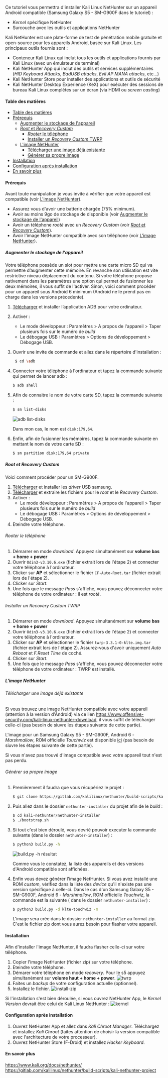 [build.py-h]: https://www.lucien-brd.com/assets/documents/blogs/installer-kali-linux-nethunter-appareil-android-sm-g900f/build.py-h.webp "build.py -h résultat"
[install-zip]: https://www.lucien-brd.com/assets/documents/blogs/installer-kali-linux-nethunter-appareil-android-sm-g900f/install-zip.webp "installer zip"
[twrp]: https://www.lucien-brd.com/assets/documents/blogs/installer-kali-linux-nethunter-appareil-android-sm-g900f/twrp.webp "twrp"
[adb-list-disks]: https://www.lucien-brd.com/assets/documents/blogs/installer-kali-linux-nethunter-appareil-android-sm-g900f/adb-list-disks.webp "adb list-disks"
[kernel]: https://www.lucien-brd.com/assets/documents/blogs/installer-kali-linux-nethunter-appareil-android-sm-g900f/kernel.webp "kernel"

Ce tutoriel vous permettra d'installer Kali Linux NetHunter sur un appareil Android compatible (Samsung Galaxy S5 - SM-G900F dans le tutoriel) :
* *Kernel* spécifique NetHunter
* Surcouche avec les outils et applications NetHunter

Kali NetHunter est une plate-forme de test de pénétration mobile gratuite et open-source pour les appareils Android, basée sur Kali Linux. Les principaux outils fournis sont :
* Conteneur Kali Linux qui inclut tous les outils et applications fournis par Kali Linux (avec un émulateur de terminal)
* Kali NetHunter App qui inclut des outils et services supplémentaires (*HID Keyboard Attacks*, *BadUSB attacks*, *Evil AP MANA attacks*, etc...)
* Kali NetHunter Store pour installer des applications et outils de sécurité
* Kali NetHunter Desktop Experience (KeX) pour exécuter des sessions de bureau Kali Linux complètes sur un écran (via HDMI ou *screen casting*)

#### Table des matières

- [Table des matières](#table-des-matières)
- [Prérequis](#prérequis)
  - [Augmenter le stockage de l'appareil](#augmenter-le-stockage-de-lappareil)
  - [*Root* et *Recovery Custom*](#root-et-recovery-custom)
    - [*Rooter* le téléphone](#rooter-le-téléphone)
    - [Installer un *Recovery Custom* TWRP](#installer-un-recovery-custom-twrp)
  - [L'image NetHunter](#limage-nethunter)
    - [Télécharger une image déjà existante](#télécharger-une-image-déjà-existante)
    - [Générer sa propre image](#générer-sa-propre-image)
- [Installation](#installation)
- [Configuration après installation](#configuration-après-installation)
- [En savoir plus](#en-savoir-plus)

#### Prérequis
Avant toute manipulation je vous invite à vérifier que votre appareil est compatible (voir [L'image NetHunter](#limage-nethunter)).

* Assurez vous d'avoir une batterie chargée (75% minimum).
* Avoir au moins 9go de stockage de disponible (voir [Augmenter le stockage de l'appareil](#augmenter-le-stockage-de-lappareil))  
* Avoir un téléphone *rooté* avec un *Recovery Custom* (voir [*Root* et *Recovery Custom*](#root-et-recovery-custom)).
* Avoir l'image NetHunter compatible avec son téléphone (voir [L'image NetHunter](#limage-nethunter)).

##### Augmenter le stockage de l'appareil
Votre téléphone possède un slot pour mettre une carte micro SD qui va permettre d’augmenter cette mémoire. En revanche son utilisation est vite restrictive niveau déplacement du contenu.
Si votre téléphone propose nativement dans les paramètres une option qui permet de fusionner les deux mémoires, il vous suffit de l'activer.
Sinon, voici comment procéder pour un appareil sous Android 6 minimum (Android ne le prend pas en charge dans les versions précedente).

1. [Télécharger](https://www.lucien-brd.com/assets/documents/blogs/installer-kali-linux-nethunter-appareil-android-sm-g900f/adb-setup-1.4.3.exe) et installer l’application ADB pour votre ordinateur.
2. Activer :
   * Le mode développeur : Paramètres > A propos de l'appareil > Taper plusieurs fois sur le numéro de *build*
   * Le débogage USB : Paramètres > Options de développement > Débogage USB.
3. Ouvrir une invite de commande et allez dans le répertoire d'installation :
   ```sh
    $ cd \adb
    ```
4. Connecter votre téléphone à l'ordinateur et tapez la commande suivante qui permet de lancer adb :
    ```sh
    $ adb shell
    ```
5. Afin de connaitre le nom de votre carte SD, tapez la commande suivante :
    ```sh
    $ sm list-disks
    ```

    ![adb list-disks][adb-list-disks]

    Dans mon cas, le nom est ```disk:179,64```.
6. Enfin, afin de fusionner les mémoires, tapez la commande suivante en mettant le nom de votre carte SD :
    ```sh
    $ sm partition disk:179,64 private
    ```

##### *Root* et *Recovery Custom*
Voici comment procéder pour un SM-G900F.

1. [Télécharger](https://www.lucien-brd.com/assets/documents/blogs/installer-kali-linux-nethunter-appareil-android-sm-g900f/Samsung_USB_Driver_v1.7.31.0.zip) et installer les *driver* USB samsung. 
2. [Télécharger](https://www.lucien-brd.com/assets/documents/blogs/installer-kali-linux-nethunter-appareil-android-sm-g900f/SM-G900F-6.0.1.zip) et extraire les fichiers pour le *root* et le *Recovery Custom*.
3. Activer :
   * Le mode développeur : Paramètres > A propos de l'appareil > Taper plusieurs fois sur le numéro de *build*
   * Le débogage USB : Paramètres > Options de développement > Débogage USB.
4. Eteindre votre téléphone.
   
###### *Rooter* le téléphone
1. Démarrer en mode *download*. 
 Appuyez simultanément sur **volume bas + home + power**
2. Ouvrir ```Odin3-v3.10.6.exe``` (fichier extrait lors de l'étape 2) et connecter votre téléphone à l'ordinateur.
3. Clicker sur **AP** et sélectionner le fichier ```CF-Auto-Root.tar``` (fichier extrait lors de l'étape 2).
4. Clicker sur *Start*.
5. Une fois que le message *Pass* s'affiche, vous pouvez déconnecter votre téléphone de votre ordinateur : il est *rooté*.

###### Installer un *Recovery Custom* TWRP
1. Démarrer en mode *download*. 
 Appuyez simultanément sur **volume bas + home + power**
2. Ouvrir ```Odin3-v3.10.6.exe``` (fichier extrait lors de l'étape 2) et connecter votre téléphone à l'ordinateur.
3. Clicker sur **AP** et sélectionner le fichier ```twrp-3.3.1-0-klte.img.tar``` (fichier extrait lors de l'étape 2). Assurez-vous d'avoir uniquement *Auto Reboot* et *F.Reset Time* de coché.
4. Clicker sur *Start*.
5. Une fois que le message *Pass* s'affiche, vous pouvez déconnecter votre téléphone de votre ordinateur : TWRP est installé.

##### L'image NetHunter

###### Télécharger une image déjà existante
Si vous trouvez une image NetHunter compatible avec votre appareil (attention à la version d'Android) via ce lien https://www.offensive-security.com/kali-linux-nethunter-download, il vous suffit de télécharger celle-ci (pas besoin de siuvre les étapes suivante de cette partie).

L'image pour un Samsung Galaxy S5 - SM-G900F, Android 6 - *Marshmallow*, ROM officielle *Touchwiz* est disponible [ici](https://www.lucien-brd.com/assets/documents/blogs/installer-kali-linux-nethunter-appareil-android-sm-g900f/update-nethunter-20201020_215800-klte-touchwiz-marshmallow.zip) (pas besoin de siuvre les étapes suivante de cette partie).

Si vous n'avez pas trouvé d'image compatible avec votre appareil tout n'est pas perdu.

###### Générer sa propre image
1. Premièrement il faudra que vous récupériez le projet :
    ```sh
    $ git clone https://gitlab.com/kalilinux/nethunter/build-scripts/kali-nethunter-project
    ```

2. Puis allez dans le dossier ```nethunter-installer``` du projet afin de le *build* :
    ```sh
    $ cd kali-nethunter/nethunter-installer
    $ ./bootstrap.sh
    ```

3. Si tout c'est bien déroulé, vous devrié pouvoir executer la commande suivante (dans le dossier ```nethunter-installer```) :
    ```sh
    $ python3 build.py -h
    ```
 
    ![build.py -h résultat][build.py-h]

    Comme vous le constatez, la liste des appareils et des versions d'Android compatible sont affichées.

4. Enfin vous devez générer l'image NetHunter. Si vous avez installé une ROM        *custom*, vérifiez dans la liste des *device* qu'il n'existe pas une version spécifique à celle-ci.
    Dans le cas d'un Samsung Galaxy S5 - SM-G900F, Android 6 - *Marshmallow*, ROM   officielle *Touchwiz*, la commande est la suivante ( dans le dossier              ```nethunter-installer```) :
    ```sh
    $ python3 build.py -d klte-touchwiz -m
    ```
    L'image sera crée dans le dossier ```nethunter-installer``` au format zip.
    C'est le fichier zip dont vous aurez besoin pour flasher votre appareil.

#### Installation

Afin d'installer l'image NetHunter, il faudra flasher celle-ci sur votre téléphone.

1. Copier l'image NetHunter (fichier zip) sur votre téléphone.
2. Eteindre votre téléphone. 
3. Démarer votre téléphone en mode *recovery*. 
Pour le s5 appuyez simultanément sur **volume haut + home + power**.
![twrp][twrp]
3. Faites un *backup* de votre configuration actuelle (optionnel).
4. Installez le fichier.
   ![install-zip][install-zip]

Si l'installation s'est bien déroulée, si vous ouvrez NetHunter App, le *Kernel Version* devrait être celui de Kali Linux NetHunter :
![kernel][kernel]

#### Configuration après installation

1. Ouvrez NetHunter App et allez dans *Kali Chroot Manager*. Téléchargez et installez *Kali Chroot* (faites attention de choisir la version compatible avec l'architecture de votre processeur).
2. Ouvrez NetHunter Store (F-Droid) et installez *Hacker Keyboard*.

#### En savoir plus
https://www.kali.org/docs/nethunter/
https://gitlab.com/kalilinux/nethunter/build-scripts/kali-nethunter-project

